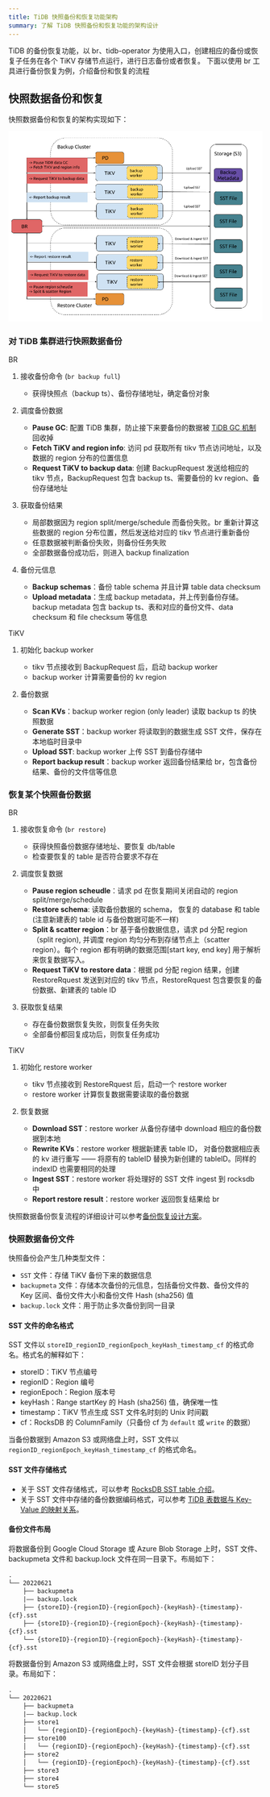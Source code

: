 ```yaml
---
title: TiDB 快照备份和恢复功能架构
summary: 了解 TiDB 快照备份和恢复功能的架构设计
---
```


TiDB 的备份恢复功能，以 br、tidb-operator 为使用入口，创建相应的备份或恢复子任务在各个 TiKV 存储节点运行，进行日志备份或者恢复。 下面以使用 br 工具进行备份恢复为例，介绍备份和恢复的流程

## 快照数据备份和恢复

快照数据备份和恢复的架构实现如下：

![BR snapshot backup and restore architecture](/media/br/br-snapshot-arch.png)

### 对 TiDB 集群进行快照数据备份

BR 
  1. 接收备份命令 (`br backup full`)
      - 获得快照点（backup ts）、备份存储地址，确定备份对象

  2. 调度备份数据
      - **Pause GC**: 配置 TiDB 集群，防止接下来要备份的数据被 [TiDB GC 机制](/garbage-collection-overview.md)回收掉
      - **Fetch TiKV and region info**: 访问 pd 获取所有 tikv 节点访问地址，以及数据的 region 分布的位置信息
      - **Request TiKV to backup data**: 创建 BackupRequest 发送给相应的 tikv 节点，BackupRequest 包含 backup ts、需要备份的 kv region、备份存储地址

  3. 获取备份结果
      - 局部数据因为 region split/merge/schedule 而备份失败。br 重新计算这些数据的 region 分布位置，然后发送给对应的 tikv 节点进行重新备份
      - 任意数据被判断备份失败，则备份任务失败
      - 全部数据备份成功后，则进入 backup finalization

  4. 备份元信息
      - **Backup schemas**：备份 table schema 并且计算 table data checksum
      - **Upload metadata**：生成 backup metadata，并上传到备份存储。 backup metadata 包含 backup ts、表和对应的备份文件、data checksum 和 file checksum 等信息

TiKV
  1. 初始化 backup worker
      - tikv 节点接收到 BackupRequest 后，启动 backup worker
      - backup worker 计算需要备份的 kv region

  2. 备份数据
      - **Scan KVs**：backup worker region (only leader) 读取 backup ts 的快照数据
      - **Generate SST**：backup worker 将读取到的数据生成 SST 文件，保存在本地临时目录中
      - **Upload SST**: backup worker 上传 SST 到备份存储中
      - **Report backup result**：backup worker 返回备份结果给 br，包含备份结果、备份的文件信等信息

### 恢复某个快照备份数据

BR 
1. 接收恢复命令 (`br restore`)
    - 获得快照备份数据存储地址、要恢复 db/table
    - 检查要恢复的 table 是否符合要求不存在

2. 调度恢复数据
    - **Pause region scheudle**：请求 pd 在恢复期间关闭自动的 region split/merge/schedule
    - **Restore schema**: 读取备份数据的 schema， 恢复的 database 和 table (注意新建表的 table id 与备份数据可能不一样)
    - **Split & scatter region**：br 基于备份数据信息，请求 pd 分配 region（split region), 并调度 region 均匀分布到存储节点上（scatter region）。每个 region 都有明确的数据范围[start key, end key] 用于解析来恢复数据写入。
    - **Request TiKV to restore data**：根据 pd 分配 region 结果，创建 RestoreRquest 发送到对应的 tikv 节点，RestoreRquest 包含要恢复的备份数据、新建表的 table ID

3. 获取恢复结果
    - 存在备份数据恢复失败，则恢复任务失败
    - 全部备份都回复成功后，则恢复任务成功

TiKV

1. 初始化 restore worker 
    - tikv 节点接收到 RestoreRquest 后，启动一个 restore worker
    - restore worker 计算恢复数据需要读取的备份数据

2. 恢复数据
    - **Download SST**：restore worker 从备份存储中 download 相应的备份数据到本地
    - **Rewrite KVs**：restore worker 根据新建表 table ID， 对备份数据相应表的 kv 进行重写 —— 将原有的 tableID 替换为新创建的 tableID。同样的 indexID 也需要相同的处理
    - **Ingest SST**：restore worker 将处理好的 SST 文件 ingest 到 rocksdb 中
    - **Report restore result**：restore worker 返回恢复结果给 br

快照数据备份恢复流程的详细设计可以参考[备份恢复设计方案](https://github.com/pingcap/tidb/blob/master/br/docs/cn/2019-08-05-new-design-of-backup-restore.md)。

### 快照数据备份文件

快照备份会产生几种类型文件：

- `SST` 文件：存储 TiKV 备份下来的数据信息
- `backupmeta` 文件：存储本次备份的元信息，包括备份文件数、备份文件的 Key 区间、备份文件大小和备份文件 Hash (sha256) 值
- `backup.lock` 文件：用于防止多次备份到同一目录

#### SST 文件的命名格式

SST 文件以 `storeID_regionID_regionEpoch_keyHash_timestamp_cf` 的格式命名。格式名的解释如下：

- storeID：TiKV 节点编号
- regionID：Region 编号
- regionEpoch：Region 版本号
- keyHash：Range startKey 的 Hash (sha256) 值，确保唯一性
- timestamp：TiKV 节点生成 SST 文件名时刻的 Unix 时间戳
- cf：RocksDB 的 ColumnFamily（只备份 cf 为 `default` 或 `write` 的数据）

当备份数据到 Amazon S3 或网络盘上时，SST 文件以 `regionID_regionEpoch_keyHash_timestamp_cf` 的格式命名。

#### SST 文件存储格式

- 关于 SST 文件存储格式，可以参考 [RocksDB SST table 介绍](https://github.com/facebook/rocksdb/wiki/Rocksdb-BlockBasedTable-Format)。
- 关于 SST 文件中存储的备份数据编码格式，可以参考 [TiDB 表数据与 Key-Value 的映射关系](/tidb-computing.md#表数据与-key-value-的映射关系)。

#### 备份文件布局

将数据备份到 Google Cloud Storage 或 Azure Blob Storage 上时，SST 文件、 backupmeta 文件和 backup.lock 文件在同一目录下。布局如下：

```
.
└── 20220621
    ├── backupmeta
    |—— backup.lock
    ├── {storeID}-{regionID}-{regionEpoch}-{keyHash}-{timestamp}-{cf}.sst
    ├── {storeID}-{regionID}-{regionEpoch}-{keyHash}-{timestamp}-{cf}.sst
    └── {storeID}-{regionID}-{regionEpoch}-{keyHash}-{timestamp}-{cf}.sst
```

将数据备份到 Amazon S3 或网络盘上时，SST 文件会根据 storeID 划分子目录。布局如下：

```
.
└── 20220621
    ├── backupmeta
    |—— backup.lock
    ├── store1
    │   └── {regionID}-{regionEpoch}-{keyHash}-{timestamp}-{cf}.sst
    ├── store100
    │   └── {regionID}-{regionEpoch}-{keyHash}-{timestamp}-{cf}.sst
    ├── store2
    │   └── {regionID}-{regionEpoch}-{keyHash}-{timestamp}-{cf}.sst
    ├── store3
    ├── store4
    └── store5
```

